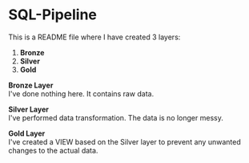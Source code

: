 # SQL-Pipeline

This is a README file where I have created 3 layers:

1. **Bronze**  
2. **Silver**  
3. **Gold**

**Bronze Layer**  
I've done nothing here. It contains raw data.

**Silver Layer**  
I've performed data transformation. The data is no longer messy.

**Gold Layer**  
I've created a VIEW based on the Silver layer to prevent any unwanted changes to the actual data.
